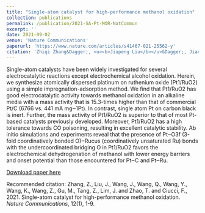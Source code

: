 ```yaml
---
title: "Single-atom catalyst for high-performance methanol oxidation"
collection: publications
permalink: /publication/2021-SA-Pt-MOR-NatCommun
excerpt: ''
date: 2021-09-02
venue: 'Nature Communications'
paperurl: 'https://www.nature.com/articles/s41467-021-25562-y'
citation: 'Zhiqi Zhang&Dagger;, <u><b>Jiapeng Liu</b></u>&Dagger;, Jian Wang&Dagger;, Qi Wang, Yuhao Wang, Kai Wang, Zheng Wang, Meng Gu, Zhenghua Tang, Jongwoo Lim, Tianshou Zhao, and Francesco Ciucci*. (2021). &quot;Single-atom catalyst for high-performance methanol oxidation.&quot; <i><b>Nature Communications</b></i>, 12(1), 1-9.'
---
```

Single-atom catalysts have been widely investigated for several electrocatalytic reactions except electrochemical alcohol oxidation. Herein, we synthesize atomically dispersed platinum on ruthenium oxide (Pt1/RuO2) using a simple impregnation-adsorption method. We find that Pt1/RuO2 has good electrocatalytic activity towards methanol oxidation in an alkaline media with a mass activity that is 15.3-times higher than that of commercial Pt/C (6766 vs. 441 mA mg‒1Pt). In contrast, single atom Pt on carbon black is inert. Further, the mass activity of Pt1/RuO2 is superior to that of most Pt-based catalysts previously developed. Moreover, Pt1/RuO2 has a high tolerance towards CO poisoning, resulting in excellent catalytic stability. Ab initio simulations and experiments reveal that the presence of Pt‒O3f (3-fold coordinatively bonded O)‒Rucus (coordinatively unsaturated Ru) bonds with the undercoordinated bridging O in Pt1/RuO2 favors the electrochemical dehydrogenation of methanol with lower energy barriers and onset potential than those encountered for Pt‒C and Pt‒Ru.

[Download paper here](http://jiapeng-liu.github.io/files/ZQ-Zhang_2021_SA_Pt_MOR_Nat_Commun.pdf)

Recommended citation: Zhang, Z., Liu, J., Wang, J., Wang, Q., Wang, Y., Wang, K., Wang, Z., Gu, M., Tang, Z., Lim, J. and Zhao, T. and Ciucci, F., 2021. Single-atom catalyst for high-performance methanol oxidation. <i>Nature Communications</i>, 12(1), 1-9.
